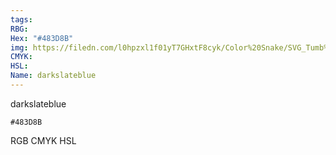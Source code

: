 ```yaml
---
tags:
RBG:
Hex: "#483D8B"
img: https://filedn.com/l0hpzxl1f01yT7GHxtF8cyk/Color%20Snake/SVG_Tumb%20Mass%20No%20Name/#483D8B.svg
CMYK:
HSL:
Name: darkslateblue
---
```

darkslateblue
```palette
#483D8B
```
RGB
CMYK
HSL